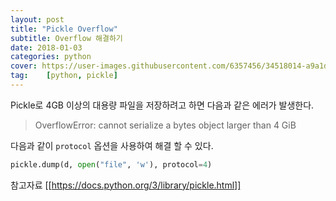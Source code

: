 ```yaml
---
layout: post
title: "Pickle Overflow"
subtitle: Overflow 해결하기
date: 2018-01-03
categories: python
cover: https://user-images.githubusercontent.com/6357456/34518014-a9a1dcc6-f07d-11e7-8055-7f0ec0d0e3ab.png
tag:    [python, pickle]
---
```


Pickle로 4GB 이상의 대용량 파일을 저장하려고 하면 다음과 같은 에러가 발생한다.

> OverflowError: cannot serialize a bytes object larger than 4 GiB

다음과 같이 `protocol` 옵션을 사용하여 해결 할 수 있다.

```python
pickle.dump(d, open("file", 'w'), protocol=4)
```

참고자료
[[https://docs.python.org/3/library/pickle.html]]